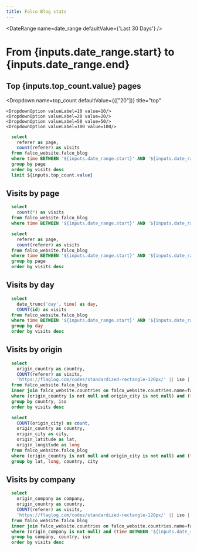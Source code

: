 ```yaml
---
title: Falco Blog stats
---
```


<DateRange
    name=date_range
    defaultValue={'Last 30 Days'}
/>

# From {inputs.date_range.start} to {inputs.date_range.end}

## Top {inputs.top_count.value} pages

<Dropdown name=top_count
    defaultValue={(["20"])} 
    title="top"
>
    <DropdownOption valueLabel=10 value=10/>
    <DropdownOption valueLabel=20 value=20/>
    <DropdownOption valueLabel=50 value=50/>
    <DropdownOption valueLabel=100 value=100/>
</Dropdown>

```sql top_pages
  select 
    referer as page,
    count(referer) as visits
  from falco_website.falco_blog
  where time BETWEEN '${inputs.date_range.start}' AND '${inputs.date_range.end}'
  group by page
  order by visits desc
  limit ${inputs.top_count.value}
```

<BarChart 
    data={top_pages}
    x=page
    y=visits 
    swapXY=true
/>

## Visits by page

```sql visits
  select
    count(*) as visits
  from falco_website.falco_blog
  where time BETWEEN '${inputs.date_range.start}' AND '${inputs.date_range.end}'
```

<BigValue 
  data={visits} 
  value=visits
  fmt="%d.0"
/>

```sql visits_by_page
  select 
    referer as page,
    count(referer) as visits
  from falco_website.falco_blog
  where time BETWEEN '${inputs.date_range.start}' AND '${inputs.date_range.end}'
  group by page
  order by visits desc
```

<DataTable data={visits_by_page} totalRow=true rows=20/>
 
## Visits by day

```sql visits_by_day
  select 
    date_trunc('day', time) as day,
    COUNT(id) as visits
  from falco_website.falco_blog
  where time BETWEEN '${inputs.date_range.start}' AND '${inputs.date_range.end}'
  group by day
  order by visits desc
```

<LineChart 
    data={visits_by_day}
    x=day
    y=visits 
    yAxisTitle="Visits by day"
    step=true
/>

<CalendarHeatmap 
    data={visits_by_day}
    date=day
    value=visits
    title="Calendar Heatmap"
    subtitle="Daily visits"
/>

## Visits by origin

```sql counts_by_origin
  select
    origin_country as country,
    COUNT(referer) as visits,
    'https://flaglog.com/codes/standardized-rectangle-120px/' || iso || '.png' as flag
  from falco_website.falco_blog
  inner join falco_website.countries on falco_website.countries.name=falco_website.falco_blog.origin_country;
  where (origin_country is not null and origin_city is not null) and (time BETWEEN '${inputs.date_range.start}' AND '${inputs.date_range.end}')
  group by country, iso
  order by visits desc
```

<DataTable data={counts_by_origin} rows=10>
  <Column id=flag contentType=image height=30px align=center />
	<Column id=country />
	<Column id=visits />
</DataTable>

```sql lat_long_origins
  select
    COUNT(origin_city) as count,
    origin_country as country,
    origin_city as city,
    origin_latitude as lat,
    origin_longitude as long
  from falco_website.falco_blog
  where (origin_country is not null and origin_city is not null) and (time BETWEEN '${inputs.date_range.start}' AND '${inputs.date_range.end}')
  group by lat, long, country, city
```

<BubbleMap 
    data={lat_long_origins} 
    lat=lat 
    long=long 
    size=count
    value=count
    height=500
    pointName=city
/>

## Visits by company

```sql count_by_company
  select
    origin_company as company,
    origin_country as country,
    COUNT(referer) as visits,
    'https://flaglog.com/codes/standardized-rectangle-120px/' || iso || '.png' as flag
  from falco_website.falco_blog
  inner join falco_website.countries on falco_website.countries.name=falco_website.falco_blog.origin_country;
  where (origin_company is not null) and (time BETWEEN '${inputs.date_range.start}' AND '${inputs.date_range.end}')
  group by company, country, iso
  order by visits desc
```

<DataTable data={count_by_company}>
  <Column id=flag contentType=image height=30px align=center />
	<Column id=country />
	<Column id=company />
	<Column id=visits />
</DataTable>